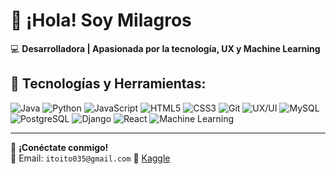 # 👋 ¡Hola! Soy Milagros  

💻 **Desarrolladora | Apasionada por la tecnología, UX y Machine Learning**  

## 🚀 Tecnologías y Herramientas:
![Java](https://img.shields.io/badge/Java-007396?style=for-the-badge&logo=java&logoColor=white)
![Python](https://img.shields.io/badge/Python-3776AB?style=for-the-badge&logo=python&logoColor=white)
![JavaScript](https://img.shields.io/badge/JavaScript-F7DF1E?style=for-the-badge&logo=javascript&logoColor=black)
![HTML5](https://img.shields.io/badge/HTML5-E34F26?style=for-the-badge&logo=html5&logoColor=white)
![CSS3](https://img.shields.io/badge/CSS3-1572B6?style=for-the-badge&logo=css3&logoColor=white)
![Git](https://img.shields.io/badge/Git-F05032?style=for-the-badge&logo=git&logoColor=white)
![UX/UI](https://img.shields.io/badge/UX/UI-6200EA?style=for-the-badge&logo=figma&logoColor=white)
![MySQL](https://img.shields.io/badge/MySQL-4479A1?style=for-the-badge&logo=mysql&logoColor=white)
![PostgreSQL](https://img.shields.io/badge/PostgreSQL-336791?style=for-the-badge&logo=postgresql&logoColor=white)
![Django](https://img.shields.io/badge/Django-092E20?style=for-the-badge&logo=django&logoColor=white)
![React](https://img.shields.io/badge/React-61DAFB?style=for-the-badge&logo=react&logoColor=black)
![Machine Learning](https://img.shields.io/badge/Machine%20Learning-FF6F61?style=for-the-badge&logo=python&logoColor=white)

---



💬 **¡Conéctate conmigo!**  
📧 Email: `itoito035@gmail.com` 
🔗 [Kaggle](https://www.kaggle.com/milagrosangulo)

